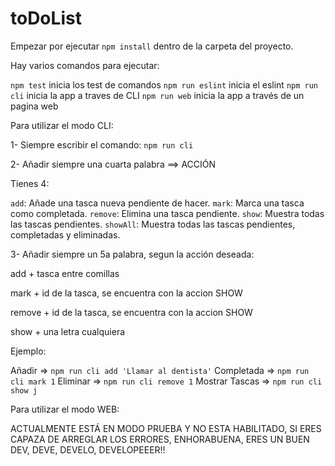 # toDoList

Empezar por ejecutar `npm install` dentro de la carpeta del proyecto.

Hay varios comandos para ejecutar:

`npm test` inicia los test de comandos
`npm run eslint` inicia el eslint
`npm run cli` inicia la app a traves de CLI
`npm run web` inicia la app a través de un pagina web

Para utilizar el modo CLI:

1- Siempre escribir el comando: `npm run cli`

2- Añadir siempre una cuarta palabra ==> ACCIÓN

Tienes 4:

`add`: Añade una tasca nueva pendiente de hacer.
`mark`: Marca una tasca como completada.
`remove`: Elimina una tasca pendiente.
`show`: Muestra todas las tascas pendientes.
`showAll`: Muestra todas las tascas pendientes, completadas y eliminadas.

3- Añadir siempre un 5a palabra, segun la acción deseada:

add + tasca entre comillas

mark + id de la tasca, se encuentra con la accion SHOW

remove + id de la tasca, se encuentra con la accion SHOW

show + una letra cualquiera

Ejemplo:

Añadir => `npm run cli add 'Llamar al dentista'`
Completada => `npm run cli mark 1`
Eliminar => `npm run cli remove 1`
Mostrar Tascas => `npm run cli show j`

Para utilizar el modo WEB:

ACTUALMENTE ESTÁ EN MODO PRUEBA Y NO ESTA HABILITADO, SI ERES CAPAZA DE ARREGLAR LOS ERRORES, ENHORABUENA, ERES UN BUEN DEV, DEVE, DEVELO, DEVELOPEEER!!
